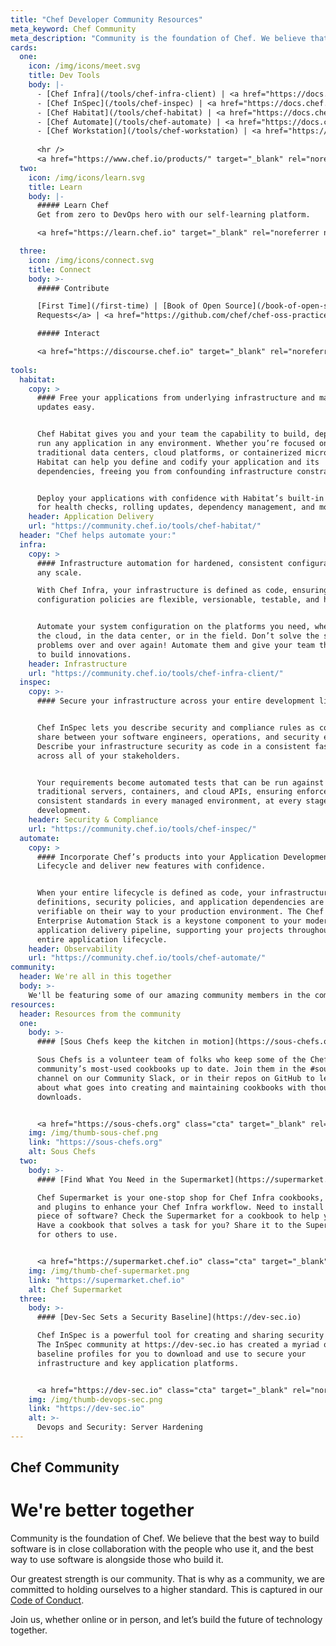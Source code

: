 ```yaml
---
title: "Chef Developer Community Resources"
meta_keyword: Chef Community
meta_description: "Community is the foundation of Chef. We believe that the best way to build software is in close collaboration with the people who use it, and alongside those who build it."
cards:
  one:
    icon: /img/icons/meet.svg
    title: Dev Tools
    body: |-
      - [Chef Infra](/tools/chef-infra-client) | <a href="https://docs.chef.io/chef_overview/" target="_blank" rel="noreferrer noopener">Docs</a> | <a href="https://learn.chef.io/courses/course-v1:chef+Infra101+perpetual/about" target="_blank" rel="noreferrer noopener">Learn</a>
      - [Chef InSpec](/tools/chef-inspec) | <a href="https://docs.chef.io/inspec/" target="_blank" rel="noreferrer noopener">Docs</a> | <a href="https://learn.chef.io/courses/course-v1:chef+Inspec101+Perpetual/about" target="_blank" rel="noreferrer noopener">Learn</a>  
      - [Chef Habitat](/tools/chef-habitat) | <a href="https://docs.chef.io/habitat" target="_blank" rel="noreferrer noopener">Docs</a> | <a href="https://learn.chef.io/courses/course-v1:chef+Habitat101+Perpetual/about" target="_blank" rel="noreferrer noopener">Learn</a> 
      - [Chef Automate](/tools/chef-automate) | <a href="https://docs.chef.io/automate/" target="_blank" rel="noreferrer noopener">Docs</a> | <a href="https://learn.chef.io/courses/course-v1:chef+Automate101+Perpetual/about" target="_blank" rel="noreferrer noopener">Learn</a> 
      - [Chef Workstation](/tools/chef-workstation) | <a href="https://docs.chef.io/workstation/" target="_blank" rel="noreferrer noopener">Docs</a>
 
      <hr />
      <a href="https://www.chef.io/products/" target="_blank" rel="noreferrer noopener">See Enterprise Products &raquo;</a>
  two:
    icon: /img/icons/learn.svg
    title: Learn
    body: |-
      ##### Learn Chef
      Get from zero to DevOps hero with our self-learning platform.

      <a href="https://learn.chef.io" target="_blank" rel="noreferrer noopener">Get started &raquo;</a> 

  three:
    icon: /img/icons/connect.svg
    title: Connect
    body: >-
      ##### Contribute

      [First Time](/first-time) | [Book of Open Source](/book-of-open-source) | <a href="https://chef-software.ideas.aha.io/" target="_blank" rel="noreferrer noopener">Feature
      Requests</a> | <a href="https://github.com/chef/chef-oss-practices/blob/master/distributions/distribution-list.md" target="_blank" rel="noreferrer noopener">Community Distributions</a>

      ##### Interact

      <a href="https://discourse.chef.io" target="_blank" rel="noreferrer noopener">Chef Questions</a> | <a href="https://community-slack.chef.io/" target="_blank" rel="noreferrer noopener">Community Slack</a>
      
tools:
  habitat:
    copy: >
      #### Free your applications from underlying infrastructure and make
      updates easy.


      Chef Habitat gives you and your team the capability to build, deploy, and
      run any application in any environment. Whether you’re focused on
      traditional data centers, cloud platforms, or containerized microservices,
      Habitat can help you define and codify your application and its
      dependencies, freeing you from confounding infrastructure constraints.


      Deploy your applications with confidence with Habitat’s built-in support
      for health checks, rolling updates, dependency management, and more.
    header: Application Delivery
    url: "https://community.chef.io/tools/chef-habitat/"
  header: "Chef helps automate your:"
  infra:
    copy: >
      #### Infrastructure automation for hardened, consistent configuration at
      any scale.

      With Chef Infra, your infrastructure is defined as code, ensuring that
      configuration policies are flexible, versionable, testable, and human-readable. 


      Automate your system configuration on the platforms you need, whether in
      the cloud, in the data center, or in the field. Don’t solve the same
      problems over and over again! Automate them and give your team the ability
      to build innovations.
    header: Infrastructure
    url: "https://community.chef.io/tools/chef-infra-client/"
  inspec:
    copy: >-
      #### Secure your infrastructure across your entire development lifecycle.


      Chef InSpec lets you describe security and compliance rules as code to
      share between your software engineers, operations, and security engineers.
      Describe your infrastructure security as code in a consistent fashion
      across all of your stakeholders.


      Your requirements become automated tests that can be run against
      traditional servers, containers, and cloud APIs, ensuring enforced
      consistent standards in every managed environment, at every stage of
      development.
    header: Security & Compliance
    url: "https://community.chef.io/tools/chef-inspec/"
  automate:
    copy: >
      #### Incorporate Chef’s products into your Application Development
      Lifecycle and deliver new features with confidence.


      When your entire lifecycle is defined as code, your infrastructure
      definitions, security policies, and application dependencies are easily
      verifiable on their way to your production environment. The Chef
      Enterprise Automation Stack is a keystone component to your modern
      application delivery pipeline, supporting your projects throughout the
      entire application lifecycle.
    header: Observability
    url: "https://community.chef.io/tools/chef-automate/"
community:
  header: We're all in this together
  body: >-
    We'll be featuring some of our amazing community members in the coming months, so keep an eye out for updates. If you'd like to share your Chef community story, get in touch at [community@chef.io](mailto:community@chef.io).
resources:
  header: Resources from the community
  one:
    body: >-
      #### [Sous Chefs keep the kitchen in motion](https://sous-chefs.org)

      Sous Chefs is a volunteer team of folks who keep some of the Chef Infra
      community’s most-used cookbooks up to date. Join them in the #sous-chefs
      channel on our Community Slack, or in their repos on GitHub to learn more
      about what goes into creating and maintaining cookbooks with thousands of
      downloads. 


      <a href="https://sous-chefs.org" class="cta" target="_blank" rel="noreferrer noopener">Go to Sous Chefs</a>
    img: /img/thumb-sous-chef.png
    link: "https://sous-chefs.org"
    alt: Sous Chefs
  two:
    body: >-
      #### [Find What You Need in the Supermarket](https://supermarket.chef.io)

      Chef Supermarket is your one-stop shop for Chef Infra cookbooks, tools,
      and plugins to enhance your Chef Infra workflow. Need to install a new
      piece of software? Check the Supermarket for a cookbook to help you out!
      Have a cookbook that solves a task for you? Share it to the Supermarket
      for others to use.


      <a href="https://supermarket.chef.io" class="cta" target="_blank" rel="noreferrer noopener">Visit Supermarket</a>
    img: /img/thumb-chef-supermarket.png
    link: "https://supermarket.chef.io"
    alt: Chef Supermarket
  three:
    body: >-
      #### [Dev-Sec Sets a Security Baseline](https://dev-sec.io)

      Chef InSpec is a powerful tool for creating and sharing security profiles.
      The InSpec community at https://dev-sec.io has created a myriad of
      baseline profiles for you to download and use to secure your
      infrastructure and key application platforms.


      <a href="https://dev-sec.io" class="cta" target="_blank" rel="noreferrer noopener">Go to dev-sec.io</a>
    img: /img/thumb-devops-sec.png
    link: "https://dev-sec.io"
    alt: >-
      Devops and Security: Server Hardening
---
```


## Chef Community

# We're better together

Community is the foundation of Chef. We believe that the best way to build software is in close collaboration with the people who use it, and the best way to use software is alongside those who build it.

Our greatest strength is our community. That is why as a community, we are committed to holding ourselves to a higher standard. This is captured in our [Code of Conduct].

Join us, whether online or in person, and let’s build the future of technology together.

[code of conduct]: /code-of-conduct

